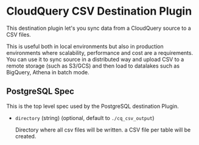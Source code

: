 # CloudQuery CSV Destination Plugin

This destination plugin let's you sync data from a CloudQuery source to a CSV files.

This is useful both in local environments but also in production environments where scalability, performance and cost are a requirements. You can use it to sync source in a distributed way and upload CSV to a remote storage (such as S3/GCS) and then load to datalakes such as BigQuery, Athena in batch mode.

## PostgreSQL Spec

This is the top level spec used by the PostgreSQL destination Plugin.

- `directory` (string) (optional, default to `./cq_csv_output`)

  Directory where all csv files will be written. a CSV file per table will be created.

